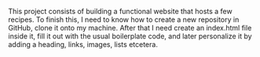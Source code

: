 This project consists of building a functional website that hosts a few recipes.
To finish this, I need to know how to create a new repository in GitHub, clone it onto my machine. After that I need create an index.html file inside it, fill it out with the usual boilerplate code, and later personalize it by adding a heading, links, images, lists etcetera.